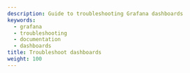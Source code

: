 ```yaml
---
description: Guide to troubleshooting Grafana dashboards
keywords:
  - grafana
  - troubleshooting
  - documentation
  - dashboards
title: Troubleshoot dashboards
weight: 100
---
```

